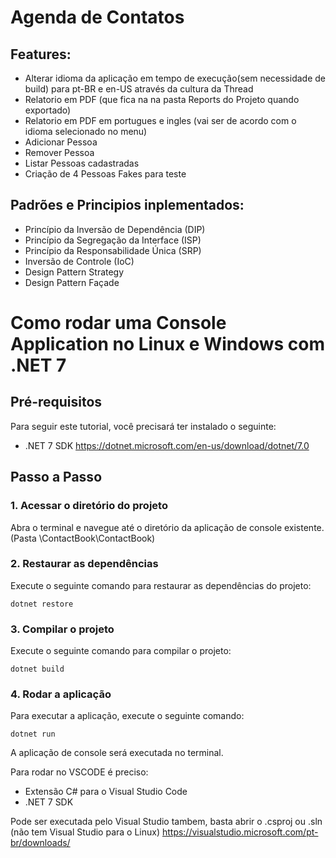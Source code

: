 # Agenda de Contatos

## Features:
- Alterar idioma da aplicação em tempo de execução(sem necessidade de build) para pt-BR e en-US através da cultura da Thread
- Relatorio em PDF (que fica na na pasta Reports do Projeto quando exportado)
- Relatorio em PDF em portugues e ingles (vai ser de acordo com o idioma selecionado no menu)
- Adicionar Pessoa
- Remover Pessoa
- Listar Pessoas cadastradas
- Criação de 4 Pessoas Fakes para teste

## Padrões e Principios inplementados:
- Princípio da Inversão de Dependência (DIP)
- Princípio da Segregação da Interface (ISP)
- Princípio da Responsabilidade Única (SRP)
- Inversão de Controle (IoC)
- Design Pattern Strategy
- Design Pattern Façade

# Como rodar uma Console Application no Linux e Windows com .NET 7

## Pré-requisitos

Para seguir este tutorial, você precisará ter instalado o seguinte:

- .NET 7 SDK
  https://dotnet.microsoft.com/en-us/download/dotnet/7.0
## Passo a Passo

### 1. Acessar o diretório do projeto

Abra o terminal e navegue até o diretório da aplicação de console existente.(Pasta \ContactBook\ContactBook)

### 2. Restaurar as dependências

Execute o seguinte comando para restaurar as dependências do projeto:

```dotnet restore```

### 3. Compilar o projeto

Execute o seguinte comando para compilar o projeto:

```dotnet build```

### 4. Rodar a aplicação

Para executar a aplicação, execute o seguinte comando:

```dotnet run```

A aplicação de console será executada no terminal.

Para rodar no VSCODE é preciso:
- Extensão C# para o Visual Studio Code
- .NET 7 SDK

Pode ser executada pelo Visual Studio tambem, basta abrir o .csproj ou .sln (não tem Visual Studio para o Linux)
https://visualstudio.microsoft.com/pt-br/downloads/